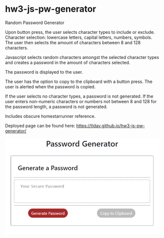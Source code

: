 # hw3-js-pw-generator

Random Password Generator

Upon button press, the user selects character types to include or exclude. Character selection: lowercase letters, capital letters, numbers, symbols. The user then selects the amount of characters between 8 and 128 characters.

Javascript selects random characters amongst the selected character types and creates a password in the amount of characters selected.

The password is displayed to the user.

The user has the option to copy to the clipboard with a button press. The user is alerted when the password is copied.

If the user selects no character types, a password is not generated. If the user enters non-numeric characters or numbers not between 8 and 128 for the password length, a password is not generated.

Includes obscure homestarrunner reference.

Deployed page can be found here: https://tldav.github.io/hw3-js-pw-generator/

![password generator demo](/assets/hw3-JS-demo.PNG)
